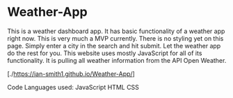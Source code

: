 # Weather-App

This is a weather dashboard app. It has basic functionality of a weather app right now. This is very much a MVP currently. There is no styling yet on this page. Simply enter a city in the search and hit submit. Let the weather app do the rest for you. This website uses mostly JavaScript for all of its functionality. It is pulling all weather information from the API Open Weather.

[./https://ian-smith1.github.io/Weather-App/]

Code Languages used:
JavaScript
HTML
CSS
